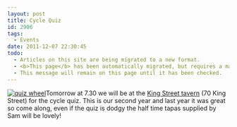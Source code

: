 ```yaml
---
layout: post
title: Cycle Quiz
id: 2906
tags:
  - Events
date: 2011-12-07 22:30:45
todo:
  - Articles on this site are being migrated to a new format.
  - <b>This page</b> has been automatically migrated, but requires a manual check-&amp;-tune to ensure the format and links all work as expected.
  - This message will remain on this page until it has been checked.
---
```


[![quiz wheel](http://www.pompeybug.co.uk/wp-content/uploads/2011/12/quiz-wheel1-150x150.jpg)](http://www.pompeybug.co.uk/2011/12/cycle-quiz/quiz-wheel-2/)Tomorrow at 7.30 we will be at the [King Street tavern](http://www.thekingstreettavern.co.uk/ "KST") (70 King Street) for the cycle quiz. This is our second year and last year it was great so come along, even if the quiz is dodgy the half time tapas supplied by Sam will be lovely!